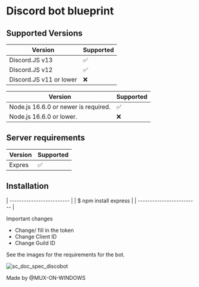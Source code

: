 # Discord bot blueprint

## Supported Versions

| Version | Supported          |
| ------- | ------------------ |
|  Discord.JS v13   | :white_check_mark: |
|  Discord.JS v12   | :white_check_mark: |
|  Discord.JS v11 or lower   | :x: |

| Version | Supported          |
| ------- | ------------------ |
|  Node.js 16.6.0 or newer is required.   | :white_check_mark: |
|  Node.js 16.6.0 or lower.   | :x:                |

## Server requirements

| Version | Supported          |
| ------- | ------------------ |
| Expres   | :white_check_mark: |

## Installation
| ------------------------- |
|  $ npm install express    |
| ------------------------- |

Important changes
- Change/ fill in the token
- Change Client ID
- Change Guild ID


See the images for the requirements for the bot.

![sc_doc_spec_discobot](https://user-images.githubusercontent.com/71127049/145370772-2e620cd8-5ce9-4f67-bd2c-1e5d5853807d.png)

Made by @MUX-ON-WINDOWS 
